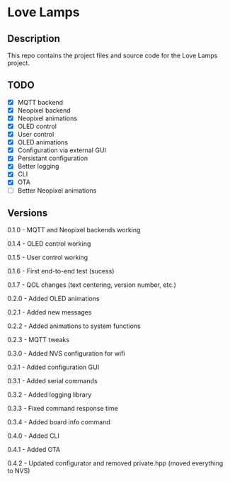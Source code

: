 # Love Lamps
## Description
This repo contains the project files and source code for the Love Lamps project.

## TODO
- [x] MQTT backend
- [x] Neopixel backend
- [x] Neopixel animations
- [x] OLED control
- [x] User control
- [X] OLED animations
- [X] Configuration via external GUI
- [X] Persistant configuration
- [X] Better logging
- [X] CLI
- [X] OTA
- [ ] Better Neopixel animations

## Versions
0.1.0 - MQTT and Neopixel backends working

0.1.4 - OLED control working

0.1.5 - User control working

0.1.6 - First end-to-end test (sucess)

0.1.7 - QOL changes (text centering, version number, etc.)

0.2.0 - Added OLED animations

0.2.1 - Added new messages

0.2.2 - Added animations to system functions

0.2.3 - MQTT tweaks

0.3.0 - Added NVS configuration for wifi

0.3.1 - Added configuration GUI

0.3.1 - Added serial commands

0.3.2 - Added logging library

0.3.3 - Fixed command response time

0.3.4 - Added board info command

0.4.0 - Added CLI

0.4.1 - Added OTA

0.4.2 - Updated configurator and removed private.hpp (moved everything to NVS)
